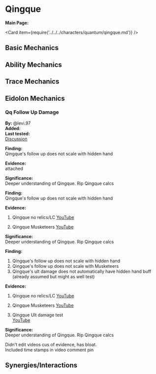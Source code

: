 # Qingque

**Main Page:**

<Card item={require('../../../characters/quantum/qingque.md')} />

## Basic Mechanics

## Ability Mechanics

## Trace Mechanics

## Eidolon Mechanics

### Qq Follow Up Damage

**By:** @levi.97  
**Added:** <Version date="2023-06-29" />  
**Last tested:** <VersionHl date="2023-06-18" />  
[Discussion](https://hsr-tickets.keqingmains.com/transcripts/qq-follow-up-damage)

**Finding:**  
Qingque's follow up does not scale with hidden hand  
  
**Evidence:**  
attached  
  
**Significance:**  
Deeper understanding of Qingque. Rip Qingque calcs  
  
**Finding:**  
Qingque's follow up does not scale with hidden hand  
  
**Evidence:**  
1. Qingque no relics/LC [YouTube](https://youtu.be/sxM93C9C9Yk)  
  
2. Qingque Musketeers [YouTube](https://youtu.be/zhhO3-mHP0E)  
  
**Significance:**  
Deeper understanding of Qingque. Rip Qingque calcs  
  
**Finding:**  
1. Qingque's follow up does not scale with hidden hand  
2. Qingque's follow up does not scale with Musketeers  
3. Qingque's ult damage does not automatically have hidden hand buff (already assumed but might as well test)  
  
**Evidence:**  
1. Qingque no relics/LC [YouTube](https://youtu.be/sxM93C9C9Yk)  
  
2. Qingque Musketeers [YouTube](https://youtu.be/zhhO3-mHP0E)  
  
3. Qingque Ult damage test  
[YouTube](https://youtu.be/dS-zyVM4pkM)  
  
**Significance:**  
Deeper understanding of Qingque. Rip Qingque calcs  
  
Didn't edit videos cus of evidence, has bloat.  
Included time stamps in video comment pin

## Synergies/Interactions
